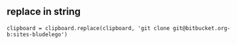 ## replace in string
```
clipboard = clipboard.replace(clipboard, 'git clone git@bitbucket.org-b:sites-bludelego')
```

